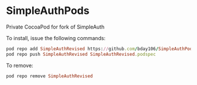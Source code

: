 SimpleAuthPods
==============

Private CocoaPod for fork of SimpleAuth

To install, issue the following commands:
```ruby
pod repo add SimpleAuthRevised https://github.com/bday106/SimpleAuthPods.git
pod repo push SimpleAuthRevised SimpleAuthRevised.podspec
```

To remove:
```ruby
pod repo remove SimpleAuthRevised
```
